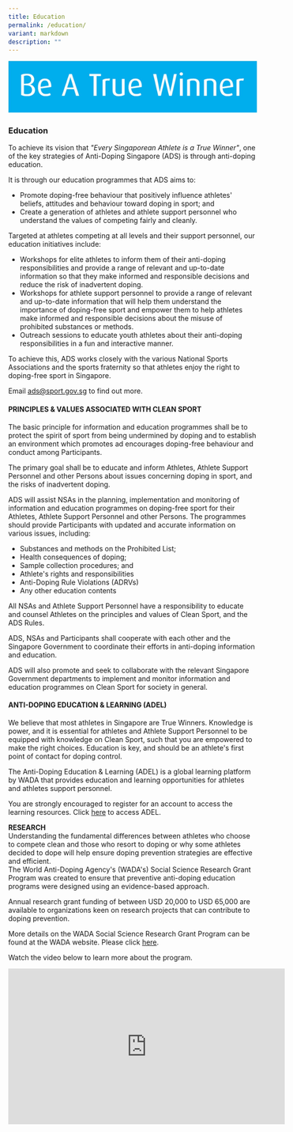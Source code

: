 ```yaml
---
title: Education
permalink: /education/
variant: markdown
description: ""
---
```

![](/images/Education/Be_A_True_Winner.png)
### **Education**

To achieve its vision that *"Every Singaporean Athlete is a True Winner"*, one of the key strategies of Anti-Doping Singapore (ADS) is through anti-doping education.

It is through our education programmes that ADS aims to:
* Promote doping-free behaviour that positively influence athletes' beliefs, attitudes and behaviour toward doping in sport; and
* Create a generation of athletes and athlete support personnel who understand the values of competing fairly and cleanly.

Targeted at athletes competing at all levels and their support personnel, our education initiatives include:
* Workshops for elite athletes to inform them of their anti-doping responsibilities and provide a range of relevant and up-to-date information so that they make informed and responsible decisions and reduce the risk of inadvertent doping.
* Workshops for athlete support personnel to provide a range of relevant and up-to-date information that will help them understand the importance of doping-free sport and empower them to help athletes make informed and responsible decisions about the misuse of prohibited substances or methods.
* Outreach sessions to educate youth athletes about their anti-doping responsibilities in a fun and interactive manner.

To achieve this, ADS works closely with the various National Sports Associations and the sports fraternity so that athletes enjoy the right to doping-free sport in Singapore. 

Email [ads@sport.gov.sg](mailto:ads@sport.gov.sg) to find out more.

#### **PRINCIPLES &amp; VALUES ASSOCIATED  WITH CLEAN SPORT**

The basic principle for information and education programmes shall be to protect the spirit of sport from being undermined by doping and to establish an environment which promotes ad encourages doping-free behaviour and conduct among Participants.

The primary goal shall be to educate and inform Athletes, Athlete Support Personnel and other Persons about issues concerning doping in sport, and the risks of inadvertent doping.

ADS will assist NSAs in the planning, implementation and monitoring of information and education programmes on doping-free sport for their Athletes, Athlete Support Personnel and other Persons. The programmes should provide Participants with updated and accurate information on various issues, including:

* Substances and methods on the Prohibited List;
* Health consequences of doping;
* Sample collection procedures; and
* Athlete's rights and responsibilities
* Anti-Doping Rule Violations (ADRVs)
* Any other education contents

All NSAs and Athlete Support Personnel have a responsibility to educate and counsel Athletes on the principles and values of Clean Sport, and the ADS Rules.

ADS, NSAs and Participants shall cooperate with each other and the Singapore Government to coordinate their efforts in anti-doping information and education.

ADS will also promote and seek to collaborate with the relevant Singapore Government departments to implement and monitor information and education programmes on Clean Sport for society in general.

#### **ANTI-DOPING EDUCATION &amp; LEARNING (ADEL)**

We believe that most athletes in Singapore are True Winners. Knowledge is power, and it is essential for athletes and Athlete Support Personnel to be equipped with knowledge on Clean Sport, such that you are empowered to make the right choices. Education is key, and should be an athlete's first point of contact for doping control. 

The Anti-Doping Education &amp; Learning (ADEL) is a global learning platform by WADA that provides education and learning opportunities for athletes and athletes support personnel.

You are strongly encouraged to register for an account to access the learning resources. Click [here](https://adel.wada-ama.org/learn/external-ecommerce) to access ADEL.



**RESEARCH**     
Understanding the fundamental differences between athletes who choose to compete clean and those who resort to doping or why some athletes decided to dope will help ensure doping prevention strategies are effective and efficient.   
The World Anti-Doping Agency's (WADA's) Social Science Research Grant Program was created to ensure that preventive anti-doping education programs were designed using an evidence-based approach.

Annual research grant funding of between USD 20,000 to USD 65,000 are available to organizations keen on research projects that can contribute to doping prevention.

More details on the WADA Social Science Research Grant Program can be found at the WADA website. Please click [here](https://www.wada-ama.org/en/data-research/social-science-research).

Watch the video below to learn more about the program.

<iframe width="560" height="315" src="https://www.youtube.com/embed/9y1VYw5LWDc" title="YouTube video player" frameborder="0" allow="accelerometer; autoplay; clipboard-write; encrypted-media; gyroscope; picture-in-picture; web-share" allowfullscreen=""></iframe>